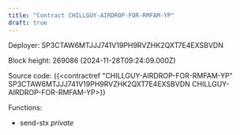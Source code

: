 ```yaml
---
title: "Contract CHILLGUY-AIRDROP-FOR-RMFAM-YP"
draft: true
---
```

Deployer: SP3CTAW6MTJJJ741V19PH9RVZHK2QXT7E4EXSBVDN


 



Block height: 269086 (2024-11-28T09:24:09.000Z)

Source code: {{<contractref "CHILLGUY-AIRDROP-FOR-RMFAM-YP" SP3CTAW6MTJJJ741V19PH9RVZHK2QXT7E4EXSBVDN CHILLGUY-AIRDROP-FOR-RMFAM-YP>}}

Functions:

* send-stx _private_
